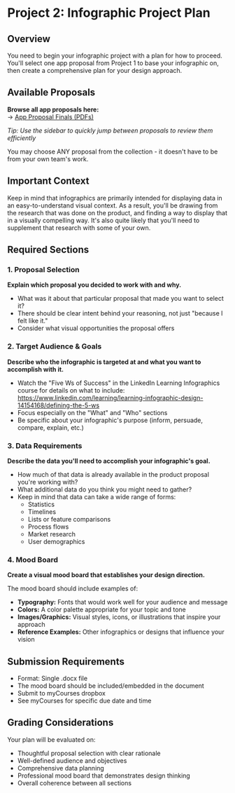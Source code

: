 # Project 2: Infographic Project Plan

## Overview
You need to begin your infographic project with a plan for how to proceed. You'll select one app proposal from Project 1 to base your infographic on, then create a comprehensive plan for your design approach.

## Available Proposals
**Browse all app proposals here:**  
→ [App Proposal Finals (PDFs)](https://github.com/jptweb/IGME-110-Fall-2025/tree/main/documents/app-proposal-finals)

*Tip: Use the sidebar to quickly jump between proposals to review them efficiently*

You may choose ANY proposal from the collection - it doesn't have to be from your own team's work.

## Important Context
Keep in mind that infographics are primarily intended for displaying data in an easy-to-understand visual context. As a result, you'll be drawing from the research that was done on the product, and finding a way to display that in a visually compelling way. It's also quite likely that you'll need to supplement that research with some of your own.

## Required Sections

### 1. Proposal Selection
**Explain which proposal you decided to work with and why.**
- What was it about that particular proposal that made you want to select it? 
- There should be clear intent behind your reasoning, not just "because I felt like it."
- Consider what visual opportunities the proposal offers

### 2. Target Audience & Goals
**Describe who the infographic is targeted at and what you want to accomplish with it.**
- Watch the "Five Ws of Success" in the LinkedIn Learning Infographics course for details on what to include: https://www.linkedin.com/learning/learning-infographic-design-14154168/defining-the-5-ws
- Focus especially on the "What" and "Who" sections
- Be specific about your infographic's purpose (inform, persuade, compare, explain, etc.)

### 3. Data Requirements
**Describe the data you'll need to accomplish your infographic's goal.**
- How much of that data is already available in the product proposal you're working with?
- What additional data do you think you might need to gather?
- Keep in mind that data can take a wide range of forms:
  - Statistics
  - Timelines
  - Lists or feature comparisons
  - Process flows
  - Market research
  - User demographics

### 4. Mood Board
**Create a visual mood board that establishes your design direction.**

The mood board should include examples of:
- **Typography:** Fonts that would work well for your audience and message
- **Colors:** A color palette appropriate for your topic and tone
- **Images/Graphics:** Visual styles, icons, or illustrations that inspire your approach
- **Reference Examples:** Other infographics or designs that influence your vision

## Submission Requirements
- Format: Single .docx file
- The mood board should be included/embedded in the document
- Submit to myCourses dropbox
- See myCourses for specific due date and time

## Grading Considerations
Your plan will be evaluated on:
- Thoughtful proposal selection with clear rationale
- Well-defined audience and objectives
- Comprehensive data planning
- Professional mood board that demonstrates design thinking
- Overall coherence between all sections
